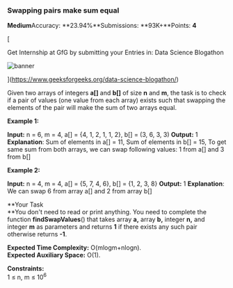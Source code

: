 ### Swapping pairs make sum equal

**Medium**Accuracy: **23.94%**Submissions: **93K+**Points: **4**

[

Get Internship at GfG by submitting your Entries in: Data Science Blogathon

![banner](https://media.geeksforgeeks.org/img-practice/external-1657081738.svg)

](https://www.geeksforgeeks.org/data-science-blogathon/)

Given two arrays of integers **a\[\]** and **b\[\]** of size **n** and **m**, the task is to check if a pair of values (one value from each array) exists such that swapping the elements of the pair will make the sum of two arrays equal.

**Example 1:**

**Input:** n = 6, m = 4, a\[\] = {4, 1, 2, 1, 1, 2}, b\[\] = (3, 6, 3, 3)
**Output:** 1
**Explanation**: Sum of elements in a\[\] = 11, Sum of elements in b\[\] = 15, To get same sum from both arrays, we can swap following values: 1 from a\[\] and 3 from b\[\]

**Example 2:**

**Input:** n = 4, m = 4, a\[\] = {5, 7, 4, 6}, b\[\] = {1, 2, 3, 8}
**Output:** 1
**Explanation**: We can swap 6 from array a\[\] and 2 from array b\[\]

**Your Task  
**You don't need to read or print anything. You need to complete the function **findSwapValues**() that takes array **a,** array **b,** integer **n,** and integer **m** as parameters and returns **1** if there exists any such pair otherwise returns **\-1**.

**Expected Time Complexity:** O(mlogm+nlogn).  
**Expected Auxiliary Space:** O(1).

**Constraints:**  
1 ≤ n, m ≤ 10<sup>6</sup>
